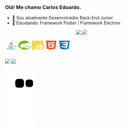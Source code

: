 ### Olá! Me chamo Carlos Eduardo.

- 🔭 Sou atualmente Desenvolvedor Back-End Junior
- 🌱 Estudando: Framework Flutter | Framework Electron

<!--Mais configurações em: https://github.com/anuraghazra/github-readme-stats -->
<div align="center">
  <a href="https://github.com/EduardoMarques-Dev">
  <img height="178em" src="https://github-readme-stats.vercel.app/api?username=eduardomarques-dev&show_icons=true&theme=dracula&include_all_commits=true&count_private=true"/>
  <img height="178em" src="https://github-readme-stats.vercel.app/api/top-langs/?username=eduardomarques-dev&layout=compact&langs_count=7&theme=dracula"/>
</div>

<!--Mais configurações em: https://github.com/devicons/devicon/tree/master/icons -->
 <div style="display: inline_block"><br>
  <img align="center" alt="Cadu-Java" height="30" width="40" src="https://github.com/devicons/devicon/blob/master/icons/java/java-original.svg">
  <img align="center" alt="Cadu-Spring" height="30" width="40" src="https://github.com/devicons/devicon/blob/master/icons/spring/spring-original.svg">
  <img align="center" alt="Cadu-Js" height="30" width="40" src="https://raw.githubusercontent.com/devicons/devicon/master/icons/javascript/javascript-plain.svg">
  <img align="center" alt="Cadu-HTML" height="30" width="40" src="https://raw.githubusercontent.com/devicons/devicon/master/icons/html5/html5-original.svg">
  <img align="center" alt="Cadu-CSS" height="30" width="40" src="https://raw.githubusercontent.com/devicons/devicon/master/icons/css3/css3-original.svg">
  
   <!-- FOTO DE PERFIL
   <img align="right" alt="Cadu-pic" height="150" style="border-radius:50px;" 
  src="https://media.discordapp.net/attachments/639956127056134178/890373478988013628/Publicacoes_Instagram_1_1.png?width=676&height=676">
  -->
 </div>

##
  
  <!--Mais configurações em: https://dev.to/envoy_/150-badges-for-github-pnk -->
  <div>
    <!--
    <a href="https://instagram.com/rafaballerini" target="_blank"><img src="https://img.shields.io/badge/-Instagram-%23E4405F?style=for-the-badge&logo=instagram&logoColor=white" target="_blank"></a>
    -->
    <a href = "mailto:e.marquesdev@gmail.com"><img src="https://img.shields.io/badge/-Gmail-%23333?style=for-the-badge&logo=gmail&logoColor=white" target="_blank"></a>
    <a href="https://www.linkedin.com/in/carlosedmarques/" target="_blank"><img src="https://img.shields.io/badge/-LinkedIn-%230077B5?style=for-the-badge&logo=linkedin&logoColor=white" target="_blank"></a> 
    
  </div>
  
  ![Snake animation](https://github.com/eduardomarques-dev/eduardomarques-dev/blob/output/github-contribution-grid-snake.svg)
  
<!--
QUE EU USEI DE MODELO
     ![Snake animation](https://github.com/rafaballerini/rafaballerini/blob/output/github-contribution-grid-snake.svg)
-->  
  
  

